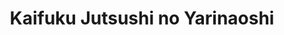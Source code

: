 --- 
title: "Kaifuku Jutsushi no Yarinaoshi"
publishdate: "2018-12-17T16:48:46+02:00"
src: "https://365manga.net/manga/kaifuku-jutsushi-no-yarinaoshi"
image: "https://data.365manga.net/images/thumbnails/32795-kaifuku-jutsushi-no-yarinaoshi.jpg"
description: " Healing magicians cannot fight alone.’ Keare, who was bound by this common knowledge, was exploited again and again by others. But one day, he noticed what lay beyond healing magic, and was convinced that a healing magician was the strongest class. However, by the time he realized that potential, he was deprived of everything. Thus, he used healing magic on the world itself to go…"
---